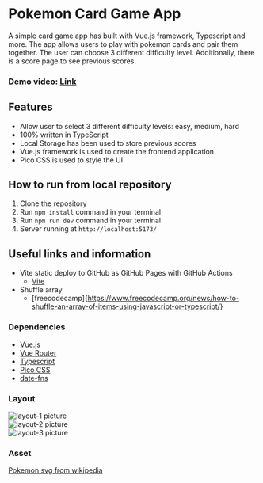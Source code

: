 # **Pokemon Card Game App**

A simple card game app has built with Vue.js framework, Typescript and more. The app allows users to play with pokemon cards and pair them together. The user can choose 3 different difficulty level. Additionally, there is a score page to see previous scores.

### Demo video: [Link](https://ev0clu.github.io/pokemon-card-game-vue/)

## Features

- Allow user to select 3 different difficulty levels: easy, medium, hard
- 100% written in TypeScript
- Local Storage has been used to store previous scores
- Vue.js framework is used to create the frontend application
- Pico CSS is used to style the UI

## How to run from local repository

1. Clone the repository
2. Run `npm install` command in your terminal
3. Run `npm run dev` command in your terminal
4. Server running at `http://localhost:5173/`

## Useful links and information

- Vite static deploy to GitHub as GitHub Pages with GitHub Actions
  - [Vite](https://vite.dev/guide/static-deploy)
- Shuffle array
  - [freecodecamp]{https://www.freecodecamp.org/news/how-to-shuffle-an-array-of-items-using-javascript-or-typescript/}

### Dependencies

- [Vue.js](https://vuejs.org/)
- [Vue Router](https://router.vuejs.org/)
- [Typescript](https://www.typescriptlang.org/)
- [Pico CSS](https://picocss.com/)
- [date-fns](https://date-fns.org/)

### Layout

![layout-1 picture](https://github.com/ev0clu/pokemon-card-game-vue/blob/main/layout-1.png?raw=true)<br>
![layout-2 picture](https://github.com/ev0clu/pokemon-card-game-vue/blob/main/layout-2.png?raw=true)<br>
![layout-3 picture](https://github.com/ev0clu/pokemon-card-game-vue/blob/main/layout-3.png?raw=true)<br>

### Asset

[Pokemon svg from wikipedia](https://en.wikipedia.org/wiki/Pok%C3%A9mon)
